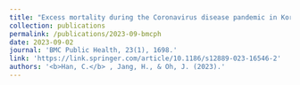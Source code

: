 ```yaml
---
title: "Excess mortality during the Coronavirus disease pandemic in Korea"
collection: publications
permalink: /publications/2023-09-bmcph
date: 2023-09-02
journal: 'BMC Public Health, 23(1), 1698.'
link: 'https://link.springer.com/article/10.1186/s12889-023-16546-2'
authors: '<b>Han, C.</b> , Jang, H., & Oh, J. (2023).'
---
```

